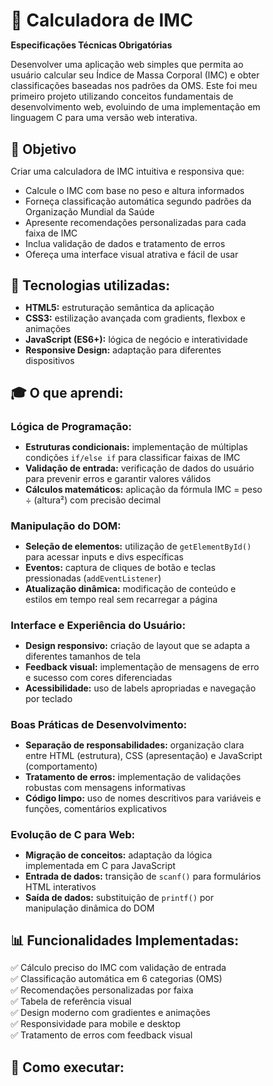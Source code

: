 # 🏥 Calculadora de IMC

**Especificações Técnicas Obrigatórias**

Desenvolver uma aplicação web simples que permita ao usuário calcular seu Índice de Massa Corporal (IMC) e obter classificações baseadas nos padrões da OMS. Este foi meu primeiro projeto utilizando conceitos fundamentais de desenvolvimento web, evoluindo de uma implementação em linguagem C para uma versão web interativa.

## 🎯 **Objetivo**

Criar uma calculadora de IMC intuitiva e responsiva que:
- Calcule o IMC com base no peso e altura informados
- Forneça classificação automática segundo padrões da Organização Mundial da Saúde
- Apresente recomendações personalizadas para cada faixa de IMC
- Inclua validação de dados e tratamento de erros
- Ofereça uma interface visual atrativa e fácil de usar

## 🚀 **Tecnologias utilizadas:**

- **HTML5:** estruturação semântica da aplicação
- **CSS3:** estilização avançada com gradients, flexbox e animações
- **JavaScript (ES6+):** lógica de negócio e interatividade
- **Responsive Design:** adaptação para diferentes dispositivos

## 🎓 **O que aprendi:**

### **Lógica de Programação:**
- **Estruturas condicionais:** implementação de múltiplas condições `if/else if` para classificar faixas de IMC
- **Validação de entrada:** verificação de dados do usuário para prevenir erros e garantir valores válidos
- **Cálculos matemáticos:** aplicação da fórmula IMC = peso ÷ (altura²) com precisão decimal

### **Manipulação do DOM:**
- **Seleção de elementos:** utilização de `getElementById()` para acessar inputs e divs específicas
- **Eventos:** captura de cliques de botão e teclas pressionadas (`addEventListener`)
- **Atualização dinâmica:** modificação de conteúdo e estilos em tempo real sem recarregar a página

### **Interface e Experiência do Usuário:**
- **Design responsivo:** criação de layout que se adapta a diferentes tamanhos de tela
- **Feedback visual:** implementação de mensagens de erro e sucesso com cores diferenciadas
- **Acessibilidade:** uso de labels apropriadas e navegação por teclado

### **Boas Práticas de Desenvolvimento:**
- **Separação de responsabilidades:** organização clara entre HTML (estrutura), CSS (apresentação) e JavaScript (comportamento)
- **Tratamento de erros:** implementação de validações robustas com mensagens informativas
- **Código limpo:** uso de nomes descritivos para variáveis e funções, comentários explicativos

### **Evolução de C para Web:**
- **Migração de conceitos:** adaptação da lógica implementada em C para JavaScript
- **Entrada de dados:** transição de `scanf()` para formulários HTML interativos
- **Saída de dados:** substituição de `printf()` por manipulação dinâmica do DOM

## 📊 **Funcionalidades Implementadas:**

✅ Cálculo preciso do IMC com validação de entrada  
✅ Classificação automática em 6 categorias (OMS)  
✅ Recomendações personalizadas por faixa  
✅ Tabela de referência visual  
✅ Design moderno com gradientes e animações  
✅ Responsividade para mobile e desktop  
✅ Tratamento de erros com feedback visual  

## 🔧 **Como executar:**

<!DOCTYPE html>
<html lang="pt-BR">
<head>
    <meta charset="UTF-8">
    <meta name="viewport" content="width=device-width, initial-scale=1.0">
    <title>Calculadora de IMC</title>
    <style>
        * {
            margin: 0;
            padding: 0;
            box-sizing: border-box;
        }
        
        body {
            font-family: 'Arial', sans-serif;
            background: linear-gradient(135deg, #667eea 0%, #764ba2 100%);
            min-height: 100vh;
            display: flex;
            justify-content: center;
            align-items: center;
            padding: 20px;
        }
        
        .container {
            background: white;
            border-radius: 20px;
            padding: 40px;
            box-shadow: 0 20px 40px rgba(0,0,0,0.1);
            max-width: 500px;
            width: 100%;
            text-align: center;
        }
        
        .title {
            color: #333;
            margin-bottom: 10px;
            font-size: 2.2em;
        }
        
        .subtitle {
            color: #666;
            margin-bottom: 30px;
            font-size: 1.1em;
        }
        
        .input-group {
            margin-bottom: 20px;
            text-align: left;
        }
        
        label {
            display: block;
            margin-bottom: 8px;
            color: #333;
            font-weight: bold;
        }
        
        input {
            width: 100%;
            padding: 15px;
            border: 2px solid #ddd;
            border-radius: 10px;
            font-size: 16px;
            transition: border-color 0.3s ease;
        }
        
        input:focus {
            outline: none;
            border-color: #667eea;
        }
        
        .btn {
            background: linear-gradient(135deg, #667eea 0%, #764ba2 100%);
            color: white;
            padding: 15px 40px;
            border: none;
            border-radius: 10px;
            font-size: 18px;
            cursor: pointer;
            transition: transform 0.3s ease;
            margin: 20px 0;
        }
        
        .btn:hover {
            transform: translateY(-2px);
        }
        
        .resultado {
            margin-top: 30px;
            padding: 20px;
            background: #f8f9fa;
            border-radius: 10px;
            border-left: 5px solid #667eea;
            display: none;
        }
        
        .imc-valor {
            font-size: 2em;
            font-weight: bold;
            color: #333;
            margin-bottom: 10px;
        }
        
        .classificacao {
            font-size: 1.3em;
            font-weight: bold;
            margin-bottom: 10px;
        }
        
        .recomendacao {
            color: #666;
            font-style: italic;
        }
        
        .tabela {
            margin-top: 30px;
            background: #f8f9fa;
            padding: 20px;
            border-radius: 10px;
        }
        
        .tabela h3 {
            color: #333;
            margin-bottom: 15px;
        }
        
        .tabela-item {
            display: flex;
            justify-content: space-between;
            padding: 8px 0;
            border-bottom: 1px solid #eee;
        }
        
        .erro {
            color: #dc3545;
            background: #f8d7da;
            border: 1px solid #f5c6cb;
            padding: 15px;
            border-radius: 10px;
            margin-top: 20px;
            display: none;
        }
        
        /* Cores para diferentes classificações */
        .abaixo { color: #17a2b8; }
        .normal { color: #28a745; }
        .sobrepeso { color: #ffc107; }
        .obesidade1 { color: #fd7e14; }
        .obesidade2 { color: #dc3545; }
        .obesidade3 { color: #6f42c1; }
    </style>
</head>
<body>
    <div class="container">
        <h1 class="title">🏥 Calculadora de IMC</h1>
        <p class="subtitle">Índice de Massa Corporal</p>
        
        <div class="input-group">
            <label for="peso">Peso (kg):</label>
            <input type="number" id="peso" placeholder="Ex: 70.5" step="0.1" min="0">
        </div>
        
        <div class="input-group">
            <label for="altura">Altura (m):</label>
            <input type="number" id="altura" placeholder="Ex: 1.75" step="0.01" min="0">
        </div>
        
        <button class="btn" onclick="calcularIMC()">Calcular IMC</button>
        
        <div id="erro" class="erro"></div>
        
        <div id="resultado" class="resultado">
            <div class="imc-valor" id="imcValor"></div>
            <div class="classificacao" id="classificacao"></div>
            <div class="recomendacao" id="recomendacao"></div>
        </div>
        
        <div class="tabela">
            <h3>📊 Tabela de Referência IMC</h3>
            <div class="tabela-item">
                <span>Abaixo de 18,5</span>
                <span class="abaixo">Abaixo do peso</span>
            </div>
            <div class="tabela-item">
                <span>18,5 a 24,9</span>
                <span class="normal">Peso normal</span>
            </div>
            <div class="tabela-item">
                <span>25,0 a 29,9</span>
                <span class="sobrepeso">Sobrepeso</span>
            </div>
            <div class="tabela-item">
                <span>30,0 a 34,9</span>
                <span class="obesidade1">Obesidade Grau I</span>
            </div>
            <div class="tabela-item">
                <span>35,0 a 39,9</span>
                <span class="obesidade2">Obesidade Grau II</span>
            </div>
            <div class="tabela-item">
                <span>40,0 ou mais</span>
                <span class="obesidade3">Obesidade Grau III</span>
            </div>
        </div>
    </div>

    <script>
        function calcularIMC() {
            // Pega os valores dos inputs (similar ao scanf em C)
            const peso = parseFloat(document.getElementById('peso').value);
            const altura = parseFloat(document.getElementById('altura').value);
            
            // Limpa mensagens anteriores
            document.getElementById('erro').style.display = 'none';
            document.getElementById('resultado').style.display = 'none';
            
            // Validação (similar ao if em C)
            if (!peso || !altura || peso <= 0 || altura <= 0) {
                document.getElementById('erro').textContent = '❌ ERRO: Peso e altura devem ser valores positivos!';
                document.getElementById('erro').style.display = 'block';
                return;
            }
            
            // Calcula IMC (mesma fórmula do C)
            const imc = peso / (altura * altura);
            
            // Determina classificação (similar aos if/else em C)
            let classificacao, recomendacao, classe;
            
            if (imc < 18.5) {
                classificacao = 'ABAIXO DO PESO';
                recomendacao = '💡 Consulte um nutricionista';
                classe = 'abaixo';
            } else if (imc >= 18.5 && imc < 25.0) {
                classificacao = 'PESO NORMAL';
                recomendacao = '✅ Mantenha seus hábitos saudáveis!';
                classe = 'normal';
            } else if (imc >= 25.0 && imc < 30.0) {
                classificacao = 'SOBREPESO';
                recomendacao = '⚠️ Considere uma dieta equilibrada e exercícios';
                classe = 'sobrepeso';
            } else if (imc >= 30.0 && imc < 35.0) {
                classificacao = 'OBESIDADE GRAU I';
                recomendacao = '🏥 Procure orientação médica';
                classe = 'obesidade1';
            } else if (imc >= 35.0 && imc < 40.0) {
                classificacao = 'OBESIDADE GRAU II';
                recomendacao = '🚨 Procure orientação médica urgente';
                classe = 'obesidade2';
            } else {
                classificacao = 'OBESIDADE GRAU III (MÓRBIDA)';
                recomendacao = '🆘 Procure orientação médica imediata';
                classe = 'obesidade3';
            }
            
            // Mostra o resultado (similar ao printf em C)
            document.getElementById('imcValor').textContent = `IMC: ${imc.toFixed(2)}`;
            document.getElementById('classificacao').textContent = classificacao;
            document.getElementById('classificacao').className = `classificacao ${classe}`;
            document.getElementById('recomendacao').textContent = recomendacao;
            document.getElementById('resultado').style.display = 'block';
        }
        
        // Permite calcular pressionando Enter
        document.addEventListener('keypress', function(e) {
            if (e.key === 'Enter') {
                calcularIMC();
            }
        });
    </script>
</body>
</html>

---

*Projeto desenvolvido como exercício prático de desenvolvimento web front-end, demonstrando a evolução de conceitos fundamentais de programação para aplicações interativas.*
